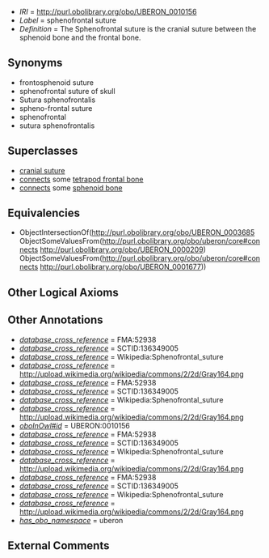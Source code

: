  * *IRI* = http://purl.obolibrary.org/obo/UBERON_0010156
 * *Label* = sphenofrontal suture
 * *Definition* = The Sphenofrontal suture is the cranial suture between the sphenoid bone and the frontal bone.

## Synonyms

 * frontosphenoid suture
 * sphenofrontal suture of skull
 * Sutura sphenofrontalis
 * spheno-frontal suture
 * sphenofrontal
 * sutura sphenofrontalis

## Superclasses

 * [cranial suture](../../UBERON/85/UBERON_0003685.md)
 * [connects](../../ts/core#connects.md) some [tetrapod frontal bone](../../UBERON/09/UBERON_0000209.md)
 * [connects](../../ts/core#connects.md) some [sphenoid bone](../../UBERON/77/UBERON_0001677.md)

## Equivalencies

 * ObjectIntersectionOf(<http://purl.obolibrary.org/obo/UBERON_0003685> ObjectSomeValuesFrom(<http://purl.obolibrary.org/obo/uberon/core#connects> <http://purl.obolibrary.org/obo/UBERON_0000209>) ObjectSomeValuesFrom(<http://purl.obolibrary.org/obo/uberon/core#connects> <http://purl.obolibrary.org/obo/UBERON_0001677>))

## Other Logical Axioms


## Other Annotations

 * *[database_cross_reference](../../ef/oboInOwl#hasDbXref.md)* = FMA:52938
 * *[database_cross_reference](../../ef/oboInOwl#hasDbXref.md)* = SCTID:136349005
 * *[database_cross_reference](../../ef/oboInOwl#hasDbXref.md)* = Wikipedia:Sphenofrontal_suture
 * *[database_cross_reference](../../ef/oboInOwl#hasDbXref.md)* = http://upload.wikimedia.org/wikipedia/commons/2/2d/Gray164.png
 * *[database_cross_reference](../../ef/oboInOwl#hasDbXref.md)* = FMA:52938
 * *[database_cross_reference](../../ef/oboInOwl#hasDbXref.md)* = SCTID:136349005
 * *[database_cross_reference](../../ef/oboInOwl#hasDbXref.md)* = Wikipedia:Sphenofrontal_suture
 * *[database_cross_reference](../../ef/oboInOwl#hasDbXref.md)* = http://upload.wikimedia.org/wikipedia/commons/2/2d/Gray164.png
 * *[oboInOwl#id](../../id/oboInOwl#id.md)* = UBERON:0010156
 * *[database_cross_reference](../../ef/oboInOwl#hasDbXref.md)* = FMA:52938
 * *[database_cross_reference](../../ef/oboInOwl#hasDbXref.md)* = SCTID:136349005
 * *[database_cross_reference](../../ef/oboInOwl#hasDbXref.md)* = Wikipedia:Sphenofrontal_suture
 * *[database_cross_reference](../../ef/oboInOwl#hasDbXref.md)* = http://upload.wikimedia.org/wikipedia/commons/2/2d/Gray164.png
 * *[database_cross_reference](../../ef/oboInOwl#hasDbXref.md)* = FMA:52938
 * *[database_cross_reference](../../ef/oboInOwl#hasDbXref.md)* = SCTID:136349005
 * *[database_cross_reference](../../ef/oboInOwl#hasDbXref.md)* = Wikipedia:Sphenofrontal_suture
 * *[database_cross_reference](../../ef/oboInOwl#hasDbXref.md)* = http://upload.wikimedia.org/wikipedia/commons/2/2d/Gray164.png
 * *[has_obo_namespace](../../ce/oboInOwl#hasOBONamespace.md)* = uberon

## External Comments

